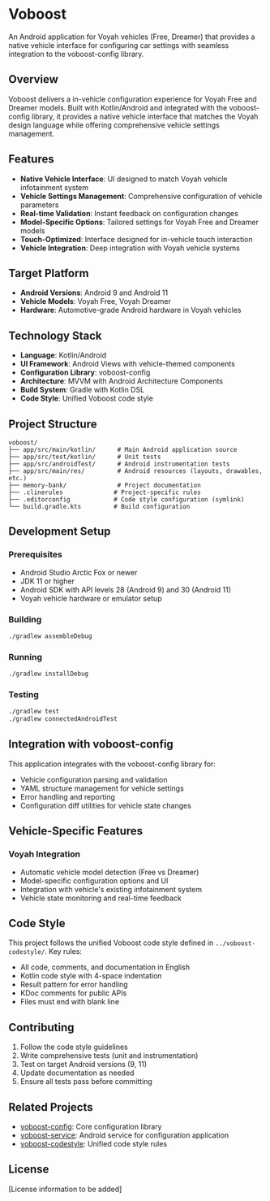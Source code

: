 # Voboost

An Android application for Voyah vehicles (Free, Dreamer) that provides a native vehicle interface for configuring car settings with seamless integration to the voboost-config library.

## Overview

Voboost delivers a in-vehicle configuration experience for Voyah Free and Dreamer models. Built with Kotlin/Android and integrated with the voboost-config library, it provides a native vehicle interface that matches the Voyah design language while offering comprehensive vehicle settings management.

## Features

- **Native Vehicle Interface**: UI designed to match Voyah vehicle infotainment system
- **Vehicle Settings Management**: Comprehensive configuration of vehicle parameters
- **Real-time Validation**: Instant feedback on configuration changes
- **Model-Specific Options**: Tailored settings for Voyah Free and Dreamer models
- **Touch-Optimized**: Interface designed for in-vehicle touch interaction
- **Vehicle Integration**: Deep integration with Voyah vehicle systems

## Target Platform

- **Android Versions**: Android 9 and Android 11
- **Vehicle Models**: Voyah Free, Voyah Dreamer
- **Hardware**: Automotive-grade Android hardware in Voyah vehicles

## Technology Stack

- **Language**: Kotlin/Android
- **UI Framework**: Android Views with vehicle-themed components
- **Configuration Library**: voboost-config
- **Architecture**: MVVM with Android Architecture Components
- **Build System**: Gradle with Kotlin DSL
- **Code Style**: Unified Voboost code style

## Project Structure

```
voboost/
├── app/src/main/kotlin/      # Main Android application source
├── app/src/test/kotlin/      # Unit tests
├── app/src/androidTest/      # Android instrumentation tests
├── app/src/main/res/         # Android resources (layouts, drawables, etc.)
├── memory-bank/              # Project documentation
├── .clinerules              # Project-specific rules
├── .editorconfig            # Code style configuration (symlink)
└── build.gradle.kts         # Build configuration
```

## Development Setup

### Prerequisites

- Android Studio Arctic Fox or newer
- JDK 11 or higher
- Android SDK with API levels 28 (Android 9) and 30 (Android 11)
- Voyah vehicle hardware or emulator setup

### Building

```bash
./gradlew assembleDebug
```

### Running

```bash
./gradlew installDebug
```

### Testing

```bash
./gradlew test
./gradlew connectedAndroidTest
```

## Integration with voboost-config

This application integrates with the voboost-config library for:

- Vehicle configuration parsing and validation
- YAML structure management for vehicle settings
- Error handling and reporting
- Configuration diff utilities for vehicle state changes

## Vehicle-Specific Features

### Voyah Integration
- Automatic vehicle model detection (Free vs Dreamer)
- Model-specific configuration options and UI
- Integration with vehicle's existing infotainment system
- Vehicle state monitoring and real-time feedback

## Code Style

This project follows the unified Voboost code style defined in `../voboost-codestyle/`. Key rules:

- All code, comments, and documentation in English
- Kotlin code style with 4-space indentation
- Result<T> pattern for error handling
- KDoc comments for public APIs
- Files must end with blank line

## Contributing

1. Follow the code style guidelines
2. Write comprehensive tests (unit and instrumentation)
3. Test on target Android versions (9, 11)
4. Update documentation as needed
5. Ensure all tests pass before committing

## Related Projects

- [voboost-config](../voboost-config/): Core configuration library
- [voboost-service](../voboost-service/): Android service for configuration application
- [voboost-codestyle](../voboost-codestyle/): Unified code style rules

## License

[License information to be added]

